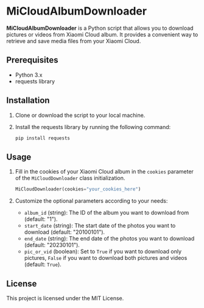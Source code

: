 # MiCloudAlbumDownloader

**MiCloudAlbumDownloader** is a Python script that allows you to download pictures or videos from Xiaomi Cloud album. It provides a convenient way to retrieve and save media files from your Xiaomi Cloud.

## Prerequisites

- Python 3.x
- requests library

## Installation

1. Clone or download the script to your local machine.
2. Install the requests library by running the following command:

   ```bash
   pip install requests
   ```

## Usage

1. Fill in the cookies of your Xiaomi Cloud album in the `cookies` parameter of the `MiCloudDownloader` class initialization.

   ```python
   MiCloudDownloader(cookies="your_cookies_here")
   ```

2. Customize the optional parameters according to your needs:

   - `album_id` (string): The ID of the album you want to download from (default: "1").
   - `start_date` (string): The start date of the photos you want to download (default: "20100101").
   - `end_date` (string): The end date of the photos you want to download (default: "20230101").
   - `pic_or_vid` (boolean): Set to `True` if you want to download only pictures, `False` if you want to download both pictures and videos (default: `True`).

## License

This project is licensed under the MIT License.
